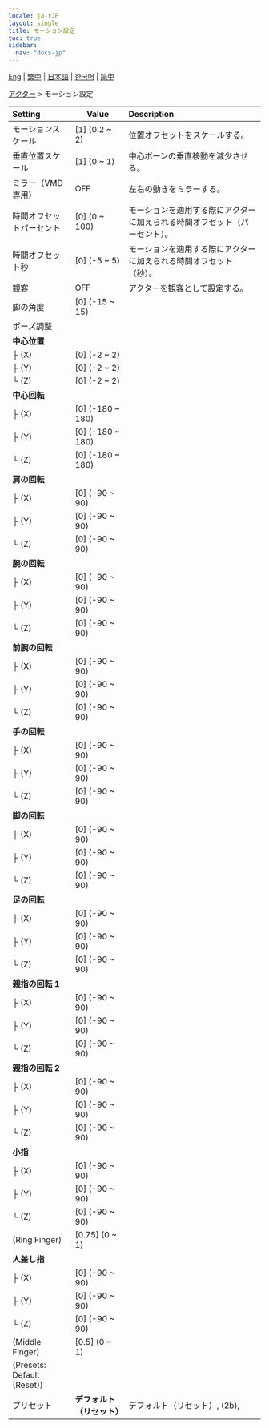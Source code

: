 ```yaml
---
locale: ja-rJP
layout: single
title: モーション設定
toc: true
sidebar:
  nav: "docs-jp"
---
```

[Eng](/dancexr/menu/2025.4/actor/actor_motion) | [繁中](/tw/dancexr/menu/2025.4/actor/actor_motion) | [日本語](/jp/dancexr/menu/2025.4/actor/actor_motion) | [한국어](/kr/dancexr/menu/2025.4/actor/actor_motion) | [简中](/zh/dancexr/menu/2025.4/actor/actor_motion)

[アクター](../menu#アクター) > モーション設定



| Setting | Value | Description |
| :--- | --- | :--- |
| モーションスケール | [1] (0.2 ~ 2) | 位置オフセットをスケールする。
| 垂直位置スケール | [1] (0 ~ 1) | 中心ボーンの垂直移動を減少させる。
| ミラー（VMD専用） | OFF | 左右の動きをミラーする。
| 時間オフセットパーセント | [0] (0 ~ 100) | モーションを適用する際にアクターに加えられる時間オフセット（パーセント）。
| 時間オフセット秒 | [0] (-5 ~ 5) | モーションを適用する際にアクターに加えられる時間オフセット（秒）。
| 観客 | OFF | アクターを観客として設定する。
| 脚の角度 | [0] (-15 ~ 15) | 
| ポーズ調整 || 
| **中心位置** | | 
| ├ (X) | [0] (-2 ~ 2) | 
| ├ (Y) | [0] (-2 ~ 2) | 
| └ (Z) | [0] (-2 ~ 2) | 
| **中心回転** | | 
| ├ (X) | [0] (-180 ~ 180) | 
| ├ (Y) | [0] (-180 ~ 180) | 
| └ (Z) | [0] (-180 ~ 180) | 
| **肩の回転** | | 
| ├ (X) | [0] (-90 ~ 90) | 
| ├ (Y) | [0] (-90 ~ 90) | 
| └ (Z) | [0] (-90 ~ 90) | 
| **腕の回転** | | 
| ├ (X) | [0] (-90 ~ 90) | 
| ├ (Y) | [0] (-90 ~ 90) | 
| └ (Z) | [0] (-90 ~ 90) | 
| **前腕の回転** | | 
| ├ (X) | [0] (-90 ~ 90) | 
| ├ (Y) | [0] (-90 ~ 90) | 
| └ (Z) | [0] (-90 ~ 90) | 
| **手の回転** | | 
| ├ (X) | [0] (-90 ~ 90) | 
| ├ (Y) | [0] (-90 ~ 90) | 
| └ (Z) | [0] (-90 ~ 90) | 
| **脚の回転** | | 
| ├ (X) | [0] (-90 ~ 90) | 
| ├ (Y) | [0] (-90 ~ 90) | 
| └ (Z) | [0] (-90 ~ 90) | 
| **足の回転** | | 
| ├ (X) | [0] (-90 ~ 90) | 
| ├ (Y) | [0] (-90 ~ 90) | 
| └ (Z) | [0] (-90 ~ 90) | 
| **親指の回転 1** | | 
| ├ (X) | [0] (-90 ~ 90) | 
| ├ (Y) | [0] (-90 ~ 90) | 
| └ (Z) | [0] (-90 ~ 90) | 
| **親指の回転 2** | | 
| ├ (X) | [0] (-90 ~ 90) | 
| ├ (Y) | [0] (-90 ~ 90) | 
| └ (Z) | [0] (-90 ~ 90) | 
| **小指** | | 
| ├ (X) | [0] (-90 ~ 90) | 
| ├ (Y) | [0] (-90 ~ 90) | 
| └ (Z) | [0] (-90 ~ 90) | 
| (Ring Finger) | [0.75] (0 ~ 1) | 
| **人差し指** | | 
| ├ (X) | [0] (-90 ~ 90) | 
| ├ (Y) | [0] (-90 ~ 90) | 
| └ (Z) | [0] (-90 ~ 90) | 
| (Middle Finger) | [0.5] (0 ~ 1) | 
| (Presets: Default (Reset)) || 
| プリセット | **デフォルト（リセット）** | デフォルト（リセット）, (2b),  |
